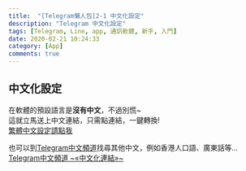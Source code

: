 ```yaml
---
title:  "[Telegram懶人包]2-1 中文化設定"
description: "Telegram 中文化設定"
tags: [Telegram, Line, app, 通訊軟體, 新手, 入門]
date: 2020-02-21 10:24:33
category: [App]
comments: true
---
```



## 中文化設定
在軟體的預設語言是**沒有中文**，不過別慌~  
這就立馬送上中文連結，只需點連結，一鍵轉換!  
[繁體中文設定請點我](https://t.me/setlanguage/taiwan)  
  
也可以到[Telegram中文頻道](https://t.me/Tele_zh_TW)找尋其他中文，例如香港人口語、廣東話等…  
[Telegram中文頻道 \~«中文化連結»\~](https://t.me/Tele_zh_TW/423)  

<!-- TODO: 需研究如何在同一頁打開 -->
<!-- <a href="../2020-04-29-telegram新手懶人包" target="_parent">回主目錄</a> -->